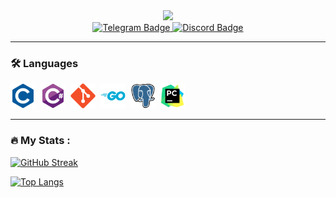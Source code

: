
<div id="header" align="center">
  <img src="https://i.giphy.com/media/v1.Y2lkPTc5MGI3NjExZTMzYnc5Mm50dWhuNGMzeHpldTd5cHBrOHhqcDNqNmMwajkzN2lnMCZlcD12MV9pbnRlcm5hbF9naWZfYnlfaWQmY3Q9Zw/93UOscPyDH8cdRfSaT/giphy.gif" width="300"/>
</div>

<div id="badges" align="center">
  <a href="https://t.me/skdrknss">
    <img src="https://img.shields.io/badge/Telegram-blue?style=for-the-badge&logo=telegram&logoColor=white" alt="Telegram Badge"/>
  </a>
  <a href="asurzzz">
    <img src="https://img.shields.io/badge/Discord-purple?style=for-the-badge&logo=discord&logoColor=white" alt="Discord Badge"/>
  </a>
</div>

---

  ### :hammer_and_wrench: Languages <div>
  <img src="https://github.com/devicons/devicon/blob/master/icons/c/c-plain.svg" title="С" alt="С" width="40" height="40"/>&nbsp;
  <img src="https://github.com/devicons/devicon/blob/master/icons/csharp/csharp-original.svg" title="Csharp" alt="Csharp" width="40" height="40"/>&nbsp;
  <img src="https://github.com/devicons/devicon/blob/master/icons/git/git-original.svg" title="Git" alt="Git" width="40" height="40"/>&nbsp;
  <img src="https://github.com/devicons/devicon/blob/master/icons/go/go-original-wordmark.svg" title="Go" alt="Go" width="40" height="40"/>&nbsp;
  <img src="https://github.com/devicons/devicon/blob/master/icons/postgresql/postgresql-original.svg" title="PostgreSql" alt="PostgreSql" width="40" height="40"/>&nbsp;
  <img src="https://github.com/devicons/devicon/blob/master/icons/pycharm/pycharm-original.svg" title="Python" alt="Python" width="40" height="40"/>&nbsp;
</div>

---

### :fire: My Stats :
[![GitHub Streak](http://github-readme-streak-stats.herokuapp.com?user=SkyWhyWaIker&theme=dark&background=000000)](https://git.io/streak-stats)

[![Top Langs](https://github-readme-stats.vercel.app/api/top-langs/?username=SkyWhyWaIker&layout=compact&theme=vision-friendly-dark)](https://github.com/anuraghazra/github-readme-stats)

